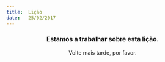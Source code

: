 ```yaml
---
title:  Lição
date:   25/02/2017
---
```


### <center>Estamos a trabalhar sobre esta lição.</center>
<center>Volte mais tarde, por favor.</center>